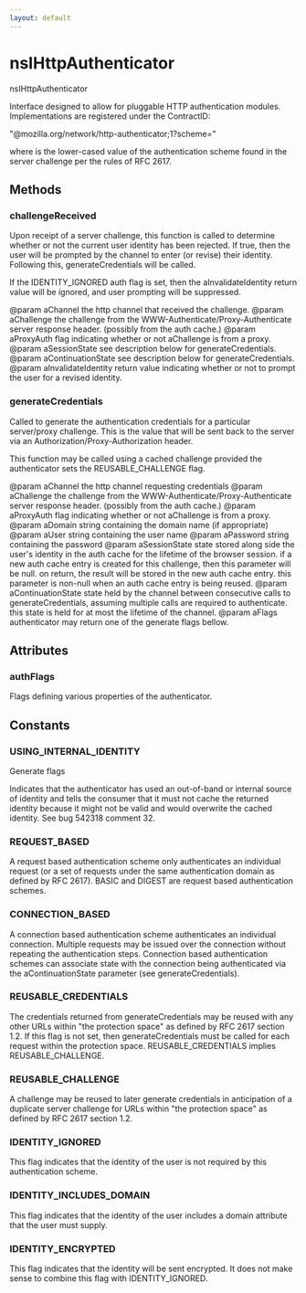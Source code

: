 ```yaml
---
layout: default
---
```


# nsIHttpAuthenticator #

nsIHttpAuthenticator

Interface designed to allow for pluggable HTTP authentication modules.
Implementations are registered under the ContractID:

  "@mozilla.org/network/http-authenticator;1?scheme=<auth-scheme>"

where <auth-scheme> is the lower-cased value of the authentication scheme
found in the server challenge per the rules of RFC 2617.


## Methods ##

### challengeReceived ###

Upon receipt of a server challenge, this function is called to determine
whether or not the current user identity has been rejected.  If true,
then the user will be prompted by the channel to enter (or revise) their
identity.  Following this, generateCredentials will be called.

If the IDENTITY_IGNORED auth flag is set, then the aInvalidateIdentity
return value will be ignored, and user prompting will be suppressed.

@param aChannel
       the http channel that received the challenge.
@param aChallenge
       the challenge from the WWW-Authenticate/Proxy-Authenticate
       server response header.  (possibly from the auth cache.)
@param aProxyAuth
       flag indicating whether or not aChallenge is from a proxy.
@param aSessionState
       see description below for generateCredentials.
@param aContinuationState
       see description below for generateCredentials.
@param aInvalidateIdentity
       return value indicating whether or not to prompt the user for a
       revised identity.


### generateCredentials ###

Called to generate the authentication credentials for a particular
server/proxy challenge.  This is the value that will be sent back
to the server via an Authorization/Proxy-Authorization header.

This function may be called using a cached challenge provided the
authenticator sets the REUSABLE_CHALLENGE flag.

@param aChannel
       the http channel requesting credentials
@param aChallenge
       the challenge from the WWW-Authenticate/Proxy-Authenticate
       server response header.  (possibly from the auth cache.)
@param aProxyAuth
       flag indicating whether or not aChallenge is from a proxy.
@param aDomain
       string containing the domain name (if appropriate)
@param aUser
       string containing the user name
@param aPassword
       string containing the password
@param aSessionState
       state stored along side the user's identity in the auth cache
       for the lifetime of the browser session.  if a new auth cache
       entry is created for this challenge, then this parameter will
       be null.  on return, the result will be stored in the new auth
       cache entry.  this parameter is non-null when an auth cache entry
       is being reused.
@param aContinuationState
       state held by the channel between consecutive calls to
       generateCredentials, assuming multiple calls are required
       to authenticate.  this state is held for at most the lifetime of
       the channel.
@param aFlags
       authenticator may return one of the generate flags bellow.


## Attributes ##

### authFlags ###

Flags defining various properties of the authenticator.


## Constants ##

### USING_INTERNAL_IDENTITY ###

Generate flags


Indicates that the authenticator has used an out-of-band or internal
source of identity and tells the consumer that it must not cache
the returned identity because it might not be valid and would overwrite
the cached identity.  See bug 542318 comment 32.


### REQUEST_BASED ###

A request based authentication scheme only authenticates an individual
request (or a set of requests under the same authentication domain as
defined by RFC 2617).  BASIC and DIGEST are request based authentication
schemes.


### CONNECTION_BASED ###

A connection based authentication scheme authenticates an individual
connection.  Multiple requests may be issued over the connection without
repeating the authentication steps.  Connection based authentication
schemes can associate state with the connection being authenticated via
the aContinuationState parameter (see generateCredentials).


### REUSABLE_CREDENTIALS ###

The credentials returned from generateCredentials may be reused with any
other URLs within "the protection space" as defined by RFC 2617 section
1.2.  If this flag is not set, then generateCredentials must be called
for each request within the protection space.  REUSABLE_CREDENTIALS
implies REUSABLE_CHALLENGE.


### REUSABLE_CHALLENGE ###

A challenge may be reused to later generate credentials in anticipation
of a duplicate server challenge for URLs within "the protection space"
as defined by RFC 2617 section 1.2.


### IDENTITY_IGNORED ###

This flag indicates that the identity of the user is not required by
this authentication scheme.


### IDENTITY_INCLUDES_DOMAIN ###

This flag indicates that the identity of the user includes a domain
attribute that the user must supply.


### IDENTITY_ENCRYPTED ###

This flag indicates that the identity will be sent encrypted. It does
not make sense to combine this flag with IDENTITY_IGNORED.

